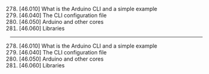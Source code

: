 278. [46.010] What is the Arduino CLI and a simple example
279. [46.040] The CLI configuration file
280. [46.050] Arduino and other cores
281. [46.060] Libraries

---

278. [46.010] What is the Arduino CLI and a simple example
279. [46.040] The CLI configuration file
280. [46.050] Arduino and other cores
281. [46.060] Libraries
